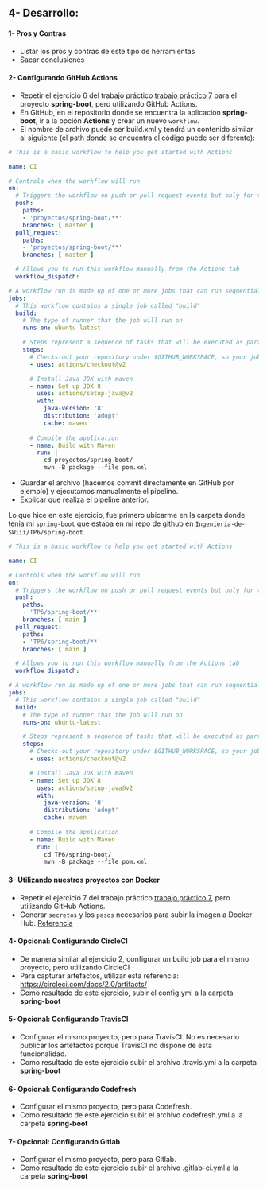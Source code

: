 ## 4- Desarrollo:

#### 1- Pros y Contras
  - Listar los pros y contras de este tipo de herramientas
  - Sacar conclusiones

#### 2- Configurando GitHub Actions
  - Repetir el ejercicio 6 del trabajo práctico [trabajo práctico 7](07-servidor-build.md) para el proyecto **spring-boot**, pero utilizando GitHub Actions.
  - En GitHub, en el repositorio donde se encuentra la aplicación **spring-boot**, ir a la opción **Actions** y crear un nuevo `workflow`.
  - El nombre de archivo puede ser build.xml y tendrá un contenido similar al siguiente (el path donde se encuentra el código puede ser diferente):

```yaml
# This is a basic workflow to help you get started with Actions

name: CI

# Controls when the workflow will run
on:
  # Triggers the workflow on push or pull request events but only for the master branch
  push:
    paths:
    - 'proyectos/spring-boot/**'
    branches: [ master ]
  pull_request:
    paths:
    - 'proyectos/spring-boot/**'  
    branches: [ master ]

  # Allows you to run this workflow manually from the Actions tab
  workflow_dispatch:

# A workflow run is made up of one or more jobs that can run sequentially or in parallel
jobs:
  # This workflow contains a single job called "build"
  build:
    # The type of runner that the job will run on
    runs-on: ubuntu-latest

    # Steps represent a sequence of tasks that will be executed as part of the job
    steps:
      # Checks-out your repository under $GITHUB_WORKSPACE, so your job can access it
      - uses: actions/checkout@v2

      # Install Java JDK with maven
      - name: Set up JDK 8
        uses: actions/setup-java@v2
        with:
          java-version: '8'
          distribution: 'adopt'
          cache: maven
          
      # Compile the application
      - name: Build with Maven
        run: |
          cd proyectos/spring-boot/
          mvn -B package --file pom.xml
```
  - Guardar el archivo (hacemos commit directamente en GitHub por ejemplo) y ejecutamos manualmente el pipeline.
  - Explicar que realiza el pipeline anterior.

Lo que hice en este ejercicio, fue primero ubicarme en la carpeta donde tenia mi `spring-boot` que estaba en mi repo de github en `Ingenieria-de-SWiii/TP6/spring-boot`. 

```yml
# This is a basic workflow to help you get started with Actions

name: CI

# Controls when the workflow will run
on:
  # Triggers the workflow on push or pull request events but only for the master branch
  push:
    paths:
    - 'TP6/spring-boot/**'
    branches: [ main ]
  pull_request:
    paths:
    - 'TP6/spring-boot/**'  
    branches: [ main ]

  # Allows you to run this workflow manually from the Actions tab
  workflow_dispatch:

# A workflow run is made up of one or more jobs that can run sequentially or in parallel
jobs:
  # This workflow contains a single job called "build"
  build:
    # The type of runner that the job will run on
    runs-on: ubuntu-latest

    # Steps represent a sequence of tasks that will be executed as part of the job
    steps:
      # Checks-out your repository under $GITHUB_WORKSPACE, so your job can access it
      - uses: actions/checkout@v2

      # Install Java JDK with maven
      - name: Set up JDK 8
        uses: actions/setup-java@v2
        with:
          java-version: '8'
          distribution: 'adopt'
          cache: maven
          
      # Compile the application
      - name: Build with Maven
        run: |
          cd TP6/spring-boot/
          mvn -B package --file pom.xml
```

#### 3- Utilizando nuestros proyectos con Docker
  - Repetir el ejercicio 7 del trabajo práctico [trabajo práctico 7](07-servidor-build.md), pero utilizando GitHub Actions.
  - Generar `secretos` y los `pasos` necesarios para subir la imagen a Docker Hub. [Referencia](https://github.com/actions/starter-workflows/blob/main/ci/docker-publish.yml)

#### 4- Opcional: Configurando CircleCI
  - De manera similar al ejercicio 2, configurar un build job para el mismo proyecto, pero utilizando CircleCI
  - Para capturar artefactos, utilizar esta referencia: https://circleci.com/docs/2.0/artifacts/
  - Como resultado de este ejercicio, subir el config.yml a la carpeta **spring-boot**

#### 5- Opcional: Configurando TravisCI
  - Configurar el mismo proyecto, pero para TravisCI. No es necesario publicar los artefactos porque TravisCI no dispone de esta funcionalidad.
  - Como resultado de este ejercicio subir el archivo .travis.yml a la carpeta **spring-boot**

#### 6- Opcional: Configurando Codefresh
  - Configurar el mismo proyecto, pero para Codefresh. 
  - Como resultado de este ejercicio subir el archivo codefresh.yml a la carpeta **spring-boot**

#### 7- Opcional: Configurando Gitlab
  - Configurar el mismo proyecto, pero para Gitlab. 
  - Como resultado de este ejercicio subir el archivo .gitlab-ci.yml a la carpeta **spring-boot**